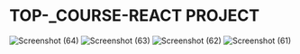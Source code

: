 # TOP-_COURSE-REACT PROJECT 
![Screenshot (64)](https://github.com/gauravraoj/TOP-_COURSE-/assets/96016132/1ec39a03-9c1e-45d5-a280-820202f1fe56)
![Screenshot (63)](https://github.com/gauravraoj/TOP-_COURSE-/assets/96016132/f24f4979-98e3-496f-8e4a-74c333e20108)
![Screenshot (62)](https://github.com/gauravraoj/TOP-_COURSE-/assets/96016132/c5063fba-0fc4-4063-9e5b-b37d8db0cabc)
![Screenshot (61)](https://github.com/gauravraoj/TOP-_COURSE-/assets/96016132/ae045a71-07e6-4bb9-937a-1152cc4ddc42)
